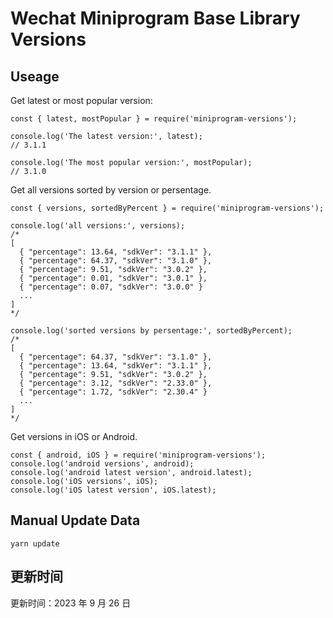 
# Wechat Miniprogram Base Library Versions

## Useage

Get latest or most popular version:

```;
const { latest, mostPopular } = require('miniprogram-versions');

console.log('The latest version:', latest);
// 3.1.1

console.log('The most popular version:', mostPopular);
// 3.1.0

```

Get all versions sorted by version or persentage.

```
const { versions, sortedByPercent } = require('miniprogram-versions');

console.log('all versions:', versions);
/*
[
  { "percentage": 13.64, "sdkVer": "3.1.1" },
  { "percentage": 64.37, "sdkVer": "3.1.0" },
  { "percentage": 9.51, "sdkVer": "3.0.2" },
  { "percentage": 0.01, "sdkVer": "3.0.1" },
  { "percentage": 0.07, "sdkVer": "3.0.0" }
  ...
]
*/

console.log('sorted versions by persentage:', sortedByPercent);
/*
[
  { "percentage": 64.37, "sdkVer": "3.1.0" },
  { "percentage": 13.64, "sdkVer": "3.1.1" },
  { "percentage": 9.51, "sdkVer": "3.0.2" },
  { "percentage": 3.12, "sdkVer": "2.33.0" },
  { "percentage": 1.72, "sdkVer": "2.30.4" }
  ...
]
*/
```

Get versions in iOS or Android.

```
const { android, iOS } = require('miniprogram-versions');
console.log('android versions', android);
console.log('android latest version', android.latest);
console.log('iOS versions', iOS);
console.log('iOS latest version', iOS.latest);
```

## Manual Update Data

```
yarn update
```

## 更新时间

更新时间：2023 年 9 月 26 日
